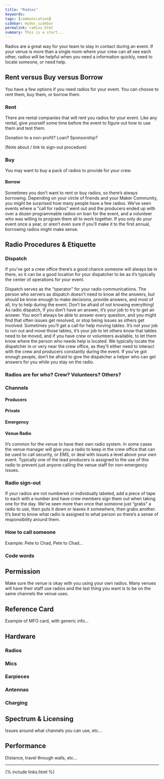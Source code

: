 ```yaml
---
title: "Radios"
keywords: 
tags: [communication]
sidebar: mydoc_sidebar
permalink: radios.html
summary: This is a start...
---
```


Radios are a great way for your team to stay in contact during an event. If your venue is more than a single room where your crew can all see each other, radios will be helpful when you need a information quickly, need to locate someone, or need help.

## Rent versus Buy versus Borrow

You have a few options if you need radios for your event. You can choose to rent them, buy them, or borrow them.

### Rent

There are rental companies that will rent you radios for your event. Like any rental, give yourself some time before the event to figure out how to use them and test them.

Donation to a non-profit? Loan? Sponsorship?

(Note about / link to sign-out procedure)

### Buy

You may want to buy a pack of radios to provide for your crew.

#### Borrow

Sometimes you don’t want to rent or buy radios, so there’s always borrowing. Depending on your circle of friends and your Maker Community, you might be surprised how many people have a few radios. We’ve seen events where a "call for radios" went out and the producers ended up with over a dozen programmable radios on loan for the event, and a volunteer who was willing to program them all to work together. If you only do your event once a year, or aren’t even sure if you’ll make it to the first annual, borrowing radios might make sense.

## Radio Procedures & Etiquette

### Dispatch

If you’ve got a crew office there’s a good chance someone will always be in there, so it can be a good location for your dispatcher to be as it’s typically the center of operations for your event.

Dispatch serves as the “operator” for your radio communications. The person who servers as dispatch doesn’t need to know all the answers, but should be know enough to make decisions, provide answers, and most of all, try to help during the event. Don’t be afraid of not knowing everything! As radio dispatch, If you don’t have an answer, it’s your job to try to get an answer. You won’t always be able to answer every question, and you might find that often issues get resolved, or stop being issues as others get involved. Sometimes you’ll get a call for help moving tables. It’s not your job to run out and move those tables, it’s your job to let others know that tables need to be moved, and if you have crew or volunteers available, to let them know where the person who needs help is located. We typically locate the dispatcher in or very near the crew office, as they’ll either need to interact with the crew and producers constantly during the event. If you’ve got enough people, don’t be afraid to give the dispatcher a helper who can get answers for you while you stay on the radio.

### Radios are for who? Crew? Volunteers? Others?

### Channels

#### Producers

#### Private

#### Emergency

#### Venue Radio

It’s common for the venue to have their own radio system. In some cases the venue manager will give you a radio to keep in the crew office that can be used to call security, or EMS, or deal with issues a level above your own event. Typically one of the lead producers is assigned to the use of this radio to prevent just anyone calling the venue staff for non-emergency issues.

### Radio sign-out

If your radios are not numbered or individually labeled, add a piece of tape to each with a number and have crew members sign them out when taking one for the day. We’ve seen more than once that someone just “grabs” a radio to use, then puts it down or leaves it somewhere, then grabs another. It’s best to know what radio is assigned to what person so there’s a sense of responsibility around them. 

### How to call someone

Example: Pete to Chad, Pete to Chad...

### Code words



## Permission

Make sure the venue is okay with you using your own radios. Many venues will have their staff use radios and the last thing you want is to be on the same channels the venue uses.

## Reference Card

Example of MFO card, with generic info...

## Hardware

### Radios

### Mics

### Earpieces

### Antennas

### Charging

## Spectrum & Licensing

Issues around what channels you can use, etc...

## Performance

Distance, travel through walls, etc...

---

{% include links.html %}
